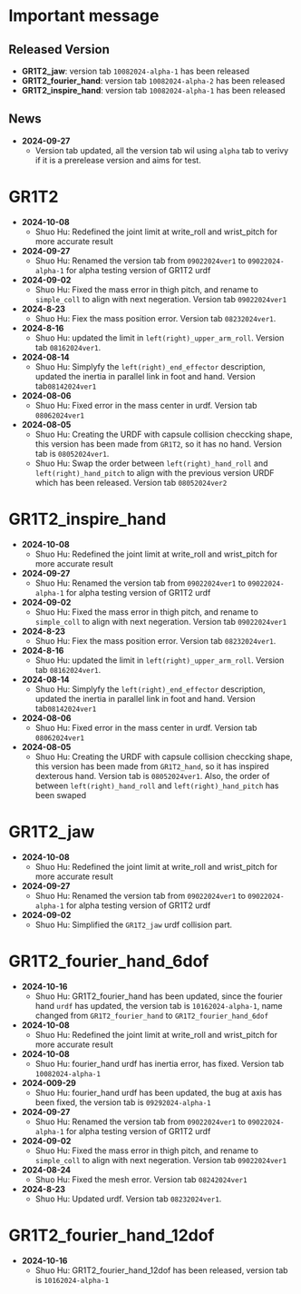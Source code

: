 # Important message
## Released Version
- **GR1T2_jaw**: version tab `10082024-alpha-1` has been released
- **GR1T2_fourier_hand**: version tab `10082024-alpha-2` has been released
- **GR1T2_inspire_hand**: version tab `10082024-alpha-1` has been released

## News
- **2024-09-27**
    - Version tab updated, all the version tab wil using `alpha` tab to verivy if it is a prerelease version and aims for test.


<!-- # GR1T2
- **2024-09-02**
    - Shuo Hu: Fixed the mass error in thigh pitch. Version tab `09022024ver1`
- **2024-8-23**
    - Shuo Hu: Fiex the mass position error. Version tab `08232024ver1`.
- **2024-8-16**
    - Shuo Hu: updated the limit in `left(right)_upper_arm_roll`. Version tab `08162024ver1`.
- **2024-08-14**
    - Shuo Hu: Simplyfy the `left(right)_end_effector` description, updated the inertia in parallel link in foot and hand. Version tab `08142024ver1`
- **2024-08-06**
    - Shuo Hu: Fixed error in the mass center in urdf. Version tab `08062024ver1`
- **2024-08-05**
    - Shuo Hu: Swap the order between `left(right)_hand_roll` and `left(right)_hand_pitch` to align with the previous version URDF which has been released. Version tab `08052024ver1`
- **2024-08-01**
    - Shuo Hu: Fixed the error in frame at `right_lower_arm_link`. Version tab is `08012024ver1`.
    - Shuo Hu: Fixed the error in inertia, version tab `08012024ver2`
- **2024-07-31**
    - Shuo Hu: Updated GR1T2 with error frame direction at `right_shoulder_pitch_joint`. Added `left(right)_end_effector_link` at end of hand and connect to the `left(right)_hand_roll_link`. The end_effector aims to help people to add the hand or clap at the end of robot. Version tab is `07312024ver1`.
- **2024-07-29**
    - Shuo Hu: Uploaded GR1T2 URDF with version tab `07292024ver1`. It has been modified from the original URDF and rotor and stator has been seperated in the model. The model has no hand at end -->

<!-- 
# GR1T2_inspire_hand
- **2024-09-02**
    - Shuo Hu: Fixed the mass error in thigh pitch. Version tab `09022024ver1`
- **2024-8-23**
    - Shuo Hu: Fiex the mass position error. Version tab `08232024ver1`.
- **2024-8-16**
    - Shuo Hu: updated the limit in `left(right)_upper_arm_roll`. Version tab `08162024ver1`.
- **2024-08-14**
    - Shuo Hu: Simplyfy the `left(right)_end_effector` description, updated the inertia in parallel link in foot and hand. Version tab`08142024ver1`
- **2024-08-06**
    - Shuo Hu: Fixed error in the mass center in urdf. Version tab `08062024ver1`
- **2024-08-05**
    - Shuo Hu: Swap the order between `left(right)_hand_roll` and `left(right)_hand_pitch` to align with the previous version URDF which has been released. Version tab `08052024ver1`
- **2024-08-01**
    - Shuo Hu: Fixed the error in frame at `right_lower_arm_link`. Version tab is `08012024ver1`.
    - Shuo Hu: Fixed the error in inertia, version tab `08012024ver2`
- **2024-07-31**
    - Shuo Hu: Updated GR1T2_hand with error frame direction at `right_shoulder_pitch_joint`. Added `left(right)_end_effector_link` at end of hand and connect to the `left(right)_hand_roll_link`. The end_effector aims to help people to add the hand or clap at the end of robot. Version tab is `07312024ver1`.
- **2024-07-29**
    - Shuo Hu: Uploaded GR1T2 URDF with version tab `07292024ver1`. It has been modified from the original URDF and rotor and stator has been seperated in the model. The model included dexterious hand(Inspire-robot) -->


# GR1T2
- **2024-10-08**
    - Shuo Hu: Redefined the joint limit at write_roll and wrist_pitch for more accurate result
- **2024-09-27**
    - Shuo Hu: Renamed the version tab from `09022024ver1` to `09022024-alpha-1` for alpha testing version of GR1T2 urdf
- **2024-09-02**
    - Shuo Hu: Fixed the mass error in thigh pitch, and rename to `simple_coll` to align with next negeration. Version tab `09022024ver1`
- **2024-8-23**
    - Shuo Hu: Fiex the mass position error. Version tab `08232024ver1`.
- **2024-8-16**
    - Shuo Hu: updated the limit in `left(right)_upper_arm_roll`. Version tab `08162024ver1`.
- **2024-08-14**
    - Shuo Hu: Simplyfy the `left(right)_end_effector` description, updated the inertia in parallel link in foot and hand. Version tab`08142024ver1`
- **2024-08-06**
    - Shuo Hu: Fixed error in the mass center in urdf. Version tab `08062024ver1`
- **2024-08-05**
    - Shuo Hu: Creating the URDF with capsule collision checcking shape, this version has been made from `GR1T2`, so it has no hand. Version tab is `08052024ver1`.
    - Shuo Hu: Swap the order between `left(right)_hand_roll` and `left(right)_hand_pitch` to align with the previous version URDF which has been released. Version tab `08052024ver2`

# GR1T2_inspire_hand
- **2024-10-08**
    - Shuo Hu: Redefined the joint limit at write_roll and wrist_pitch for more accurate result
- **2024-09-27**
    - Shuo Hu: Renamed the version tab from `09022024ver1` to `09022024-alpha-1` for alpha testing version of GR1T2 urdf
- **2024-09-02**
    - Shuo Hu: Fixed the mass error in thigh pitch, and rename to `simple_coll` to align with next negeration. Version tab `09022024ver1`
- **2024-8-23**
    - Shuo Hu: Fiex the mass position error. Version tab `08232024ver1`.
- **2024-8-16**
    - Shuo Hu: updated the limit in `left(right)_upper_arm_roll`. Version tab `08162024ver1`.
- **2024-08-14**
    - Shuo Hu: Simplyfy the `left(right)_end_effector` description, updated the inertia in parallel link in foot and hand. Version tab`08142024ver1`
- **2024-08-06**
    - Shuo Hu: Fixed error in the mass center in urdf. Version tab `08062024ver1`
- **2024-08-05**
    - Shuo Hu: Creating the URDF with capsule collision checcking shape, this version has been made from `GR1T2_hand`, so it has inspired dexterous hand. Version tab is `08052024ver1`. Also, the order of between `left(right)_hand_roll` and `left(right)_hand_pitch` has been swaped

<!-- 
# GR1T2_jaw
- **2024-09-02**
    - Shuo Hu: Fixed the mass error in thigh pitch. Version tab `09022024ver1`
- **2024-8-23**
    - Shuo Hu: Fiex the mass position error. Version tab `08232024ver1`.
- **2024-8-19**
    - Shuo Hu: Uploaded the urdf with jaw. Version tab `08192024ver1` -->

# GR1T2_jaw
- **2024-10-08**
    - Shuo Hu: Redefined the joint limit at write_roll and wrist_pitch for more accurate result
- **2024-09-27**
    - Shuo Hu: Renamed the version tab from `09022024ver1` to `09022024-alpha-1` for alpha testing version of GR1T2 urdf
- **2024-09-02**
    - Shuo Hu: Simplified the `GR1T2_jaw` urdf collision part.

<!-- # GR1T2_fourier_hand
- **2024-09-02**
    - Shuo Hu: Fixed the mass error in thigh pitch. Version tab `09022024ver1`
- **2024-08-24**
    -  Shuo Hu: Fixed the mesh error. Version tab `08242024ver1`
- **2024-8-23**
    - Shuo Hu: Fixed the mass position error. Version tab `08232024ver1`.
- **2024-08-20**
    - Shuo Hu: Uploaded the GR1T2 urdf with fourier hand, version tab `08202024ver1` -->

# GR1T2_fourier_hand_6dof
- **2024-10-16**
    - Shuo Hu: GR1T2_fourier_hand has been updated, since the fourier hand `urdf` has updated, the version tab is `10162024-alpha-1`, name changed from `GR1T2_fourier_hand` to `GR1T2_fourier_hand_6dof`
- **2024-10-08**
    - Shuo Hu: Redefined the joint limit at write_roll and wrist_pitch for more accurate result
- **2024-10-08**
    - Shuo Hu: fourier_hand urdf has inertia error, has fixed. Version tab `10082024-alpha-1`
- **2024-009-29**
    - Shuo Hu: fourier_hand urdf has been updated, the bug at axis has been fixed, the version tab is `09292024-alpha-1`
- **2024-09-27**
    - Shuo Hu: Renamed the version tab from `09022024ver1` to `09022024-alpha-1` for alpha testing version of GR1T2 urdf
- **2024-09-02**
    - Shuo Hu: Fixed the mass error in thigh pitch, and rename to `simple_coll` to align with next negeration. Version tab `09022024ver1`
- **2024-08-24**
    -  Shuo Hu: Fixed the mesh error. Version tab `08242024ver1`
- **2024-8-23**
    - Shuo Hu: Updated urdf. Version tab `08232024ver1`.

# GR1T2_fourier_hand_12dof
- **2024-10-16**
    - Shuo Hu: GR1T2_fourier_hand_12dof has been released, version tab is `10162024-alpha-1`
